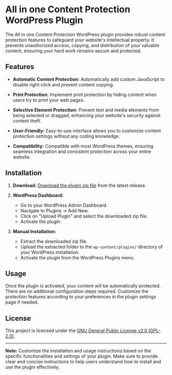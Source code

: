 # All in one Content Protection WordPress Plugin

The All in one Content Protection WordPress plugin provides robust content protection features to safeguard your website's intellectual property. It prevents unauthorized access, copying, and distribution of your valuable content, ensuring your hard work remains secure and protected.

## Features

- **Automatic Content Protection:** Automatically add custom JavaScript to disable right-click and prevent content copying.
  
- **Print Protection:** Implement print protection by hiding content when users try to print your web pages.

- **Selective Element Protection:** Prevent text and media elements from being selected or dragged, enhancing your website's security against content theft.

- **User-Friendly:** Easy-to-use interface allows you to customize content protection settings without any coding knowledge.

- **Compatibility:** Compatible with most WordPress themes, ensuring seamless integration and consistent protection across your entire website.

## Installation

1. **Download:** [Download the plugin zip file](link-to-plugin-zip) from the latest release.

2. **WordPress Dashboard:**
    - Go to your WordPress Admin Dashboard.
    - Navigate to Plugins -> Add New.
    - Click on "Upload Plugin" and select the downloaded zip file.
    - Activate the plugin.

3. **Manual Installation:**
    - Extract the downloaded zip file.
    - Upload the extracted folder to the `wp-content/plugins/` directory of your WordPress installation.
    - Activate the plugin from the WordPress Plugins menu.

## Usage

Once the plugin is activated, your content will be automatically protected. There are no additional configuration steps required. Customize the protection features according to your preferences in the plugin settings page if needed.


## License

This project is licensed under the [GNU General Public License v2.0 (GPL-2.0)](LICENSE).

---

**Note:** Customize the installation and usage instructions based on the specific functionalities and settings of your plugin. Make sure to provide clear and concise instructions to help users understand how to install and use the plugin effectively.
